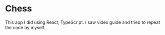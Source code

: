 # Chess
This app I did using React, TypeScript.
I saw video guide and tried to repeat the code by myself.
